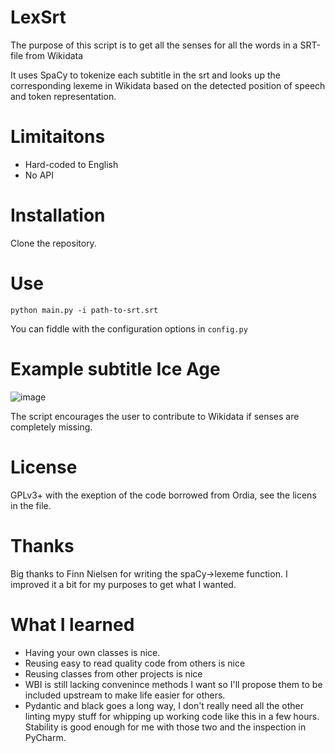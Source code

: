 # LexSrt
The purpose of this script is to get all the senses for all the words in a SRT-file from Wikidata

It uses SpaCy to tokenize each subtitle in the srt and looks up the corresponding lexeme in 
Wikidata based on the detected position of speech and token representation.

# Limitaitons
* Hard-coded to English
* No API

# Installation
Clone the repository.

# Use
`python main.py -i path-to-srt.srt`

You can fiddle with the configuration options in `config.py`

# Example subtitle Ice Age
![image](https://github.com/dpriskorn/LexSrt/assets/68460690/f07d14a4-45cb-45cb-a617-889604652639)

The script encourages the user to contribute to Wikidata if 
senses are completely missing.

# License
GPLv3+ with the exeption of the code borrowed from Ordia, see the licens in the file.

# Thanks
Big thanks to Finn Nielsen for writing the spaCy->lexeme function. 
I improved it a bit for my purposes to get what I wanted.

# What I learned
* Having your own classes is nice. 
* Reusing easy to read quality code from others is nice
* Reusing classes from other projects is nice
* WBI is still lacking convenince methods I want so I'll
propose them to be included upstream to make life easier for others.
* Pydantic and black goes a long way, I don't really need all the other linting mypy stuff for whipping up working code like this in a few hours. Stability is good enough for me with those two and the inspection in PyCharm.
